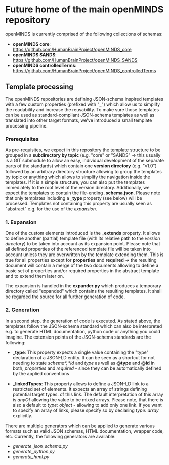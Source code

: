 # Future home of the main openMINDS repository

openMINDS is currently comprised of the following collections of schemas:
- **openMINDS core**: https://github.com/HumanBrainProject/openMINDS_core
- **openMINDS SANDS**: https://github.com/HumanBrainProject/openMINDS_SANDS
- **openMINDS controlledTerms**: https://github.com/HumanBrainProject/openMINDS_controlledTerms

## Template processing
The openMINDS repositories are defining JSON-schema inspired templates with a few custom properties (prefixed with "_") which allow us to simplify the readability and increase the 
reusability. 
To make sure those templates can be used as standard-compliant JSON-schema templates as well as translated into other target formats, we've introduced a small template processing 
pipeline.

### Prerequisites
As pre-requisites, we expect in this repository the template structure to be grouped in a **subdirectory by topic** (e.g. "core" or "SANDS" -> this usually is a GIT submodule to 
allow an easy, individual development of the separate parts of the standards) which contain one **version directory** (e.g. "v1.0") followed by an arbitrary directory structure
allowing to group the templates by topic or anything which allows to simplify the navigation inside the templates. If it is a simple structure, you can also put the templates
immediately to the root level of the version directory. Additionally, we expect the templates to contain the file-ending 
**.schema.json**. Please note that only templates including a **_type** property (see below) will be processed. Templates not containing this property are usually seen as "abstract"
e.g. for the use of the *expansion*.

### 1. Expansion
One of the custom elements introduced is the **_extends** property. It allows to define another (partial) template file (with its relative path to the *version directory*) to be taken
into account as its expansion point. Please note that all defined properties of the referenced template file will be taken into account unless they are overwritten by the template
extending them. This is true for all properties except for **properties** and **required** -> the resulting document will contain a merge of the two documents allowing to define
a basic set of properties and/or required properties in the abstract template and to extend them later on.

The expansion is handled in the **expander.py** which produces a temporary directory called "expanded" which contains the resulting templates. It shall be regarded the source for 
all further generation of code.

### 2. Generation
In a second step, the generation of code is executed. As stated above, the templates follow the JSON-schema standard which can also be interpreted e.g. to generate HTML documentation,
python code or anything you could imagine. The extension points of the JSON-schema standards are the following:

- **_type**: This property expects a single value containing the "type" declaration of a JSON-LD entity. It can be seen as a shortcut for not needing to state *$schema*, *$id* and 
*type* as well as **@type** and **@id** in both, *properties* and *required* - since they can be automatically defined by the applied conventions

- **_linkedTypes**: This property allows to define a JSON-LD link to a restricted set of elements. It expects an array of strings defining potential target types. of this link. 
The default interpretation of this array is *anyOf* allowing the value to be mixed arrays. Please note, that there is also a default to *type: object* - allowing to add only one link. 
If you want to specify an array of links, please specify so by declaring *type: array* explicitly.


There are multiple generators which can be applied to generate various formats such as valid JSON schemas, HTML documentation, wrapper code, etc.
Currently, the following generators are available:

- *generate_json_schema.py*
- *generate_python.py*
- *generate_html.py*
